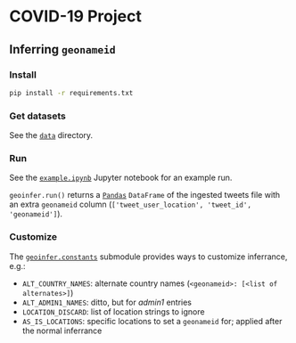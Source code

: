 # COVID-19 Project

## Inferring `geonameid` 

### Install

```bash
pip install -r requirements.txt
```

### Get datasets

See the [`data`](data) directory.

### Run

See the [`example.ipynb`](example.ipynb) Jupyter notebook for an example run.

`geoinfer.run()` returns a [`Pandas`](https://pandas.pydata.org) `DataFrame` of the ingested tweets file with an extra `geonameid` column (`['tweet_user_location', 'tweet_id', 'geonameid']`).

### Customize

The [`geoinfer.constants`](geoinfer/constants.py) submodule provides ways to customize inferrance, e.g.:

* `ALT_COUNTRY_NAMES`:  alternate country names (`<geonameid>: [<list of alternates>]`)
* `ALT_ADMIN1_NAMES`: ditto, but for _admin1_ entries
* `LOCATION_DISCARD`: list of location strings to ignore
* `AS_IS_LOCATIONS`: specific locations to set a `geonameid` for; applied after the normal inferrance

